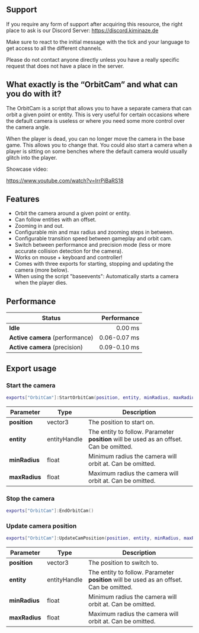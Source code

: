 
## Support

If you require any form of support after acquiring this resource, the right place to ask is our 
Discord Server: https://discord.kiminaze.de

Make sure to react to the initial message with the tick and your language to get access to all 
the different channels.

Please do not contact anyone directly unless you have a really specific request that does not 
have a place in the server.


## What exactly is the “OrbitCam” and what can you do with it?

The OrbitCam is a script that allows you to have a separate camera that can orbit a given point or 
entity. This is very useful for certain occasions where the default camera is useless or where you 
need some more control over the camera angle.

When the player is dead, you can no longer move the camera in the base game. This allows you to 
change that.
You could also start a camera when a player is sitting on some benches where the default camera 
would usually glitch into the player.

Showcase video:

https://www.youtube.com/watch?v=IrrPiBaRS18


## Features

- Orbit the camera around a given point or entity.
- Can follow entities with an offset.
- Zooming in and out.
- Configurable min and max radius and zooming steps in between.
- Configurable transition speed between gameplay and orbit cam.
- Switch between performance and precision mode (less or more accurate collision detection for the camera).
- Works on mouse + keyboard and controller!
- Comes with three exports for starting, stopping and updating the camera (more below).
- When using the script "baseevents": Automatically starts a camera when the player dies.


## Performance

|             Status              | Performance  |
| ------------------------------- | -----------: |
| **Idle**                        |      0.00 ms |
| **Active camera** (performance) | 0.06-0.07 ms |
| **Active camera** (precision)   | 0.09-0.10 ms |


## Export usage

### Start the camera
```lua
exports["OrbitCam"]:StartOrbitCam(position, entity, minRadius, maxRadius)
```
| Parameter     | Type         | Description                                                                             |
| ------------- | ------------ | --------------------------------------------------------------------------------------- |
| **position**  | vector3      | The position to start on.                                                               |
| **entity**    | entityHandle | The entity to follow. Parameter **position** will be used as an offset. Can be omitted. |
| **minRadius** | float        | Minimum radius the camera will orbit at. Can be omitted.                                |
| **maxRadius** | float        | Maximum radius the camera will orbit at. Can be omitted.                                |

### Stop the camera
```lua
exports["OrbitCam"]:EndOrbitCam()
```

### Update camera position
```lua
exports["OrbitCam"]:UpdateCamPosition(position, entity, minRadius, maxRadius)
```
| Parameter     | Type         | Description                                                                             |
| ------------- | ------------ | --------------------------------------------------------------------------------------- |
| **position**  | vector3      | The position to switch to.                                                              |
| **entity**    | entityHandle | The entity to follow. Parameter **position** will be used as an offset. Can be omitted. |
| **minRadius** | float        | Minimum radius the camera will orbit at. Can be omitted.                                |
| **maxRadius** | float        | Maximum radius the camera will orbit at. Can be omitted.                                |
